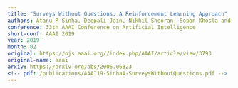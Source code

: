```yaml
---
title: "Surveys Without Questions: A Reinforcement Learning Approach"
authors: Atanu R Sinha, Deepali Jain, Nikhil Sheoran, Sopan Khosla and Reshmi Sasidharan
conference: 33th AAAI Conference on Artificial Intelligence
short-conf: AAAI 2019
year: 2019
month: 02
original: https://ojs.aaai.org//index.php/AAAI/article/view/3793
original-name: aaai
arxiv: https://arxiv.org/abs/2006.06323
<!-- pdf: /publications/AAAI19-SinhaA-SurveysWithoutQuestions.pdf -->
---
```

